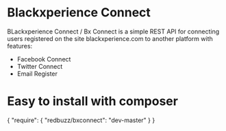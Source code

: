 Blackxperience Connect
=========

BLackxperience Connect / Bx Connect is a simple REST API for connecting users registered on the site blackxperience.com to another platform with features:

- Facebook Connect
- Twitter Connect
- Email Register

Easy to install with composer
=========

{
    "require": {
        "redbuzz/bxconnect": "dev-master"
    }
}
